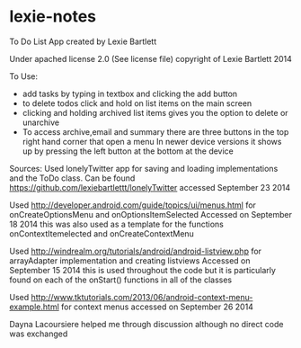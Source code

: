 lexie-notes
===========

To Do List App created by Lexie Bartlett

Under apached license 2.0 (See license file)
copyright of Lexie Bartlett 2014 

To Use:
- add tasks by typing in textbox and clicking the add button 
- to delete todos click and hold on list items on the main screen 
- clicking and holding archived list items gives you the option to delete or unarchive
- To access archive,email and summary there are three buttons in the top right hand corner that open a menu
  In newer device versions it shows up by pressing the left button at the bottom at the device 

Sources:
 Used lonelyTwitter app for saving and loading implementations and the ToDo class.
 Can be found https://github.com/lexiebartlettt/lonelyTwitter
 accessed September 23 2014
 
 Used http://developer.android.com/guide/topics/ui/menus.html for onCreateOptionsMenu and onOptionsItemSelected
 Accessed on September 18 2014
 this was also used as a template for the functions onContextItemelected and onCreateContextMenu
 
 Used http://windrealm.org/tutorials/android/android-listview.php for arrayAdapter implementation and creating listviews
 Accessed on September 15 2014
 this is used throughout the code but it is particularly found on each of the onStart() functions in all of the classes
 
 Used http://www.tktutorials.com/2013/06/android-context-menu-example.html for context menus 
 accessed on September 26 2014
 
 Dayna Lacoursiere helped me through discussion although no direct code was exchanged 
 
 
